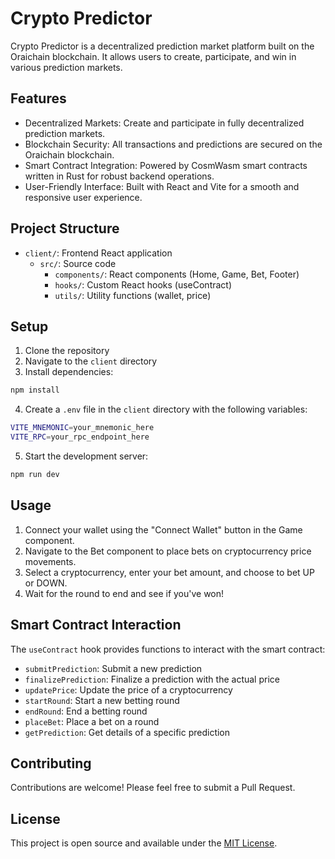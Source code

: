 # Crypto Predictor

Crypto Predictor is a decentralized prediction market platform built on the Oraichain blockchain. It allows users to create, participate, and win in various prediction markets.

## Features

- Decentralized Markets: Create and participate in fully decentralized prediction markets.
- Blockchain Security: All transactions and predictions are secured on the Oraichain blockchain.
- Smart Contract Integration: Powered by CosmWasm smart contracts written in Rust for robust backend operations.
- User-Friendly Interface: Built with React and Vite for a smooth and responsive user experience.

## Project Structure

- `client/`: Frontend React application
  - `src/`: Source code
    - `components/`: React components (Home, Game, Bet, Footer)
    - `hooks/`: Custom React hooks (useContract)
    - `utils/`: Utility functions (wallet, price)

## Setup

1. Clone the repository
2. Navigate to the `client` directory
3. Install dependencies:
```sh
npm install
```

4. Create a `.env` file in the `client` directory with the following variables:
```sh
VITE_MNEMONIC=your_mnemonic_here 
VITE_RPC=your_rpc_endpoint_here
```

5. Start the development server:
```sh
npm run dev
```

## Usage

1. Connect your wallet using the "Connect Wallet" button in the Game component.
2. Navigate to the Bet component to place bets on cryptocurrency price movements.
3. Select a cryptocurrency, enter your bet amount, and choose to bet UP or DOWN.
4. Wait for the round to end and see if you've won!

## Smart Contract Interaction

The `useContract` hook provides functions to interact with the smart contract:

- `submitPrediction`: Submit a new prediction
- `finalizePrediction`: Finalize a prediction with the actual price
- `updatePrice`: Update the price of a cryptocurrency
- `startRound`: Start a new betting round
- `endRound`: End a betting round
- `placeBet`: Place a bet on a round
- `getPrediction`: Get details of a specific prediction

## Contributing

Contributions are welcome! Please feel free to submit a Pull Request.

## License

This project is open source and available under the [MIT License](LICENSE).